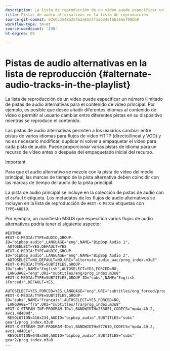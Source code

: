 ```yaml
---
description: La lista de reproducción de un vídeo puede especificar un número ilimitado de pistas de audio alternativas para el contenido de vídeo principal. Por ejemplo, es posible que desee añadir diferentes idiomas al contenido de vídeo o permitir al usuario cambiar entre diferentes pistas en su dispositivo mientras se reproduce el contenido.
title: Pistas de audio alternativas en la lista de reproducción
source-git-commit: 02ebc3548a254b2a6554f1ab34afbb3ea5f09bb8
workflow-type: tm+mt
source-wordcount: '239'
ht-degree: 0%

---
```


# Pistas de audio alternativas en la lista de reproducción {#alternate-audio-tracks-in-the-playlist}

La lista de reproducción de un vídeo puede especificar un número ilimitado de pistas de audio alternativas para el contenido de vídeo principal. Por ejemplo, es posible que desee añadir diferentes idiomas al contenido de vídeo o permitir al usuario cambiar entre diferentes pistas en su dispositivo mientras se reproduce el contenido.

Las pistas de audio alternativas permiten a los usuarios cambiar entre pistas de varios idiomas para flujos de vídeo HTTP (directo/lineal y VOD) y no es necesario modificar, duplicar ni volver a empaquetar el vídeo para cada pista de audio. Puede proporcionar varias pistas de idioma para un recurso de vídeo antes o después del empaquetado inicial del recurso.

>[!IMPORTANT]
>
>Para que el audio alternativo se mezcle con la pista de vídeo del medio principal, las marcas de tiempo de la pista alternativa deben coincidir con las marcas de tiempo del audio de la pista principal.

La pista de audio principal se incluye en la colección de pistas de audio con el `default` etiqueta. Los metadatos de los flujos de audio alternativos se incluyen en la lista de reproducción de `#EXT-X-MEDIA` etiquetas con `TYPE=AUDIO`.

Por ejemplo, un manifiesto M3U8 que especifica varios flujos de audio alternativos podría tener el siguiente aspecto:

```
#EXTM3U
#EXT-X-MEDIA:TYPE=AUDIO,GROUP-ID="bipbop_audio",LANGUAGE="eng",NAME="BipBop Audio 1",
 AUTOSELECT=YES,DEFAULT=YES
#EXT-X-MEDIA:TYPE=AUDIO,GROUP-ID="bipbop_audio",LANGUAGE="eng",NAME="BipBop Audio 2",
 AUTOSELECT=NO,DEFAULT=NO,URI="alternate_audio_aac/prog_index.m3u8"
#EXT-X-MEDIA:TYPE=SUBTITLES,GROUP-ID="subs",NAME="English",AUTOSELECT=YES,FORCED=NO,
 LANGUAGE="eng",URI="subtitles/eng/prog_index.m3u8"
#EXT-X-MEDIA:TYPE=SUBTITLES,GROUP-ID="subs",NAME="English (Forced)",DEFAULT=YES,
 AUTOSELECT=YES,FORCED=YES,LANGUAGE="eng",URI="subtitles/eng_forced/prog_index.m3u8"
#EXT-X-MEDIA:TYPE=SUBTITLES,GROUP-ID="subs",NAME="Français",AUTOSELECT=YES,FORCED=NO,
 LANGUAGE="fra",URI="subtitles/fra/prog_index.m3u8"
#EXT-X-STREAM-INF:PROGRAM-ID=1,BANDWIDTH=263851,CODECS="mp4a.40.2, avc1.4d400d",
 RESOLUTION=416x234,AUDIO="bipbop_audio",SUBTITLES="subs" 
gear1/prog_index.m3u8
#EXT-X-STREAM-INF:PROGRAM-ID=1,BANDWIDTH=577610,CODECS="mp4a.40.2, avc1.4d401e",
 RESOLUTION=640x360,AUDIO="bipbop_audio",SUBTITLES="subs"
gear2/prog_index.m3u8
...
```
